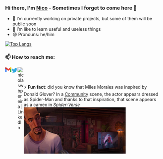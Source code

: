 ### Hi there, I'm [Nico][github] - Sometimes I forget to come here 👋


- 🔭 I’m currently working on private projects, but some of them will be public soon
- 🌱 I’m like to learn useful and useless things
- 😄 Pronouns: he/him

[![Top Langs](https://github-stats-omega.vercel.app/api/top-langs/?username=porrecobs&langs_count=8)](https://github.com/porrecobs)

### 📫 How to reach me: 
[<img width="20" alt="nicolaswbpereira | gmail" align="left" src="https://raw.githubusercontent.com/porrecobs/porrecobs/main/assets/gmail.png">][email]
[<img height="20" alt="porrecobs | Twitter" align="left" src="https://raw.githubusercontent.com/porrecobs/porrecobs/main/assets/twitter.png">][twitter]
[<img align="left" alt="nicolaswbpereira | LinkedIn" width="20px" src="https://cdn.jsdelivr.net/npm/simple-icons@v3/icons/linkedin.svg" />][linkedin]



<!--
[<img height="20" align="left" src="https://raw.githubusercontent.com/porrecobs/porrecobs/main/assets/javascript.png">][github]
[<img height="20" align="left" src="https://raw.githubusercontent.com/github/explore/80688e429a7d4ef2fca1e82350fe8e3517d3494d/topics/typescript/typescript.png">][github]
<img height="20" src="https://raw.githubusercontent.com/github/explore/80688e429a7d4ef2fca1e82350fe8e3517d3494d/topics/react/react.png">
<img height="20" src="https://raw.githubusercontent.com/github/explore/80688e429a7d4ef2fca1e82350fe8e3517d3494d/topics/nodejs/nodejs.png">    
-->

<!-- 
- 👯 I’m looking to collaborate on ...
- 🤔 I’m looking for help with ...
- 💬 Ask me about ...
 ...
- -->
###
<br/>
<br/>

 ⚡ **Fun fact**: did you know that Miles Morales was inspired by Donald Glover? In a [Community][community] scene, the actor appears dressed as Spider-Man and thanks to that inspiration, that scene appears as a cameo in *Spider-Verse*
<img height="150" align="center" src="https://raw.githubusercontent.com/porrecobs/porrecobs/main/assets/donald_cameo_spiderverse.jpg">



[github]: https://github.com/porrecobs
[twitter]: https://twitter.com/porrecobs
[community]: https://en.wikipedia.org/wiki/Community_(TV_series)
[linkedin]: https://www.linkedin.com/in/nicolaswbpereira/
[email]: mailto:nicolaswbpereira@gmail.com
